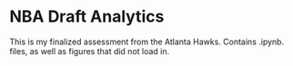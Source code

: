 # NBA Draft Analytics
This is my finalized assessment from the Atlanta Hawks. Contains .ipynb. files, as well as figures that did not load in.
